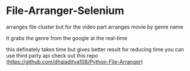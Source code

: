 # File-Arranger-Selenium

arranges file cluster but for the video part arranges movie by genre name

It grabs the genre from the google at the real-time

this definately takes time but gives better result for reducing time you can use third party api check out this repo (https://github.com/dhaladitya108/Python-File-Arranger)
